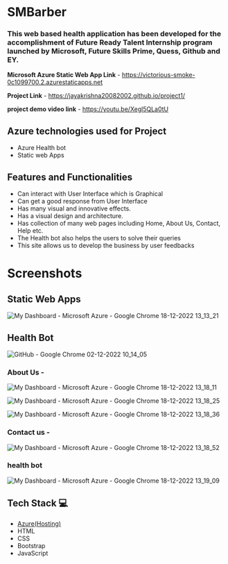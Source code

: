 # SMBarber

### This web based health application has been developed for the accomplishment of Future Ready Talent Internship program launched by Microsoft, Future Skills Prime, Quess, Github and EY.

**Microsoft Azure Static Web App Link** - https://victorious-smoke-0c1099700.2.azurestaticapps.net

**Project Link** - https://jayakrishna20082002.github.io/project1/

**project demo video link** - https://youtu.be/Xegl5QLa0tU

## Azure technologies used for Project

- Azure Health bot
- Static web Apps

## Features and Functionalities 

- Can interact with User Interface which is Graphical
- Can get a good response from User Interface
- Has many visual and innovative effects.
- Has a visual design and architecture.
- Has collection of many web pages including Home, About Us, Contact, Help etc.
- The Health bot also helps the users to solve their queries
- This site allows us to develop the business by user feedbacks

# Screenshots 

## Static Web Apps 
![My Dashboard - Microsoft Azure - Google Chrome 18-12-2022 13_13_21](https://user-images.githubusercontent.com/119433892/208287188-34db4eb9-fe09-4be3-b36f-9456f6e093e9.png)

## Health Bot

![GitHub - Google Chrome 02-12-2022 10_14_05](https://user-images.githubusercontent.com/119433892/205216861-4d6bf464-2e8f-435a-8a70-f57aac0146b5.png)

### About Us -


![My Dashboard - Microsoft Azure - Google Chrome 18-12-2022 13_18_11](https://user-images.githubusercontent.com/119433892/208287307-721b0454-f018-4e9f-941f-ce31fc1a2f55.png)

![My Dashboard - Microsoft Azure - Google Chrome 18-12-2022 13_18_25](https://user-images.githubusercontent.com/119433892/208287314-16d03a02-753a-4bd1-826f-8e30dbbee619.png)

![My Dashboard - Microsoft Azure - Google Chrome 18-12-2022 13_18_36](https://user-images.githubusercontent.com/119433892/208287340-78c3746e-3005-4136-84c9-cf6cd7dd1ab0.png)


### Contact us -

![My Dashboard - Microsoft Azure - Google Chrome 18-12-2022 13_18_52](https://user-images.githubusercontent.com/119433892/208287327-bf47ab77-4940-40b2-b414-fb4ee7e565b6.png)

### health bot

![My Dashboard - Microsoft Azure - Google Chrome 18-12-2022 13_19_09](https://user-images.githubusercontent.com/119433892/208287369-b5135cbf-8752-48e8-a209-aa3a3ce336f0.png)



## Tech Stack 💻

- [Azure(Hosting)](https://azure.microsoft.com/en-in/features/azure-portal/)
- HTML
- CSS
- Bootstrap
- JavaScript 

